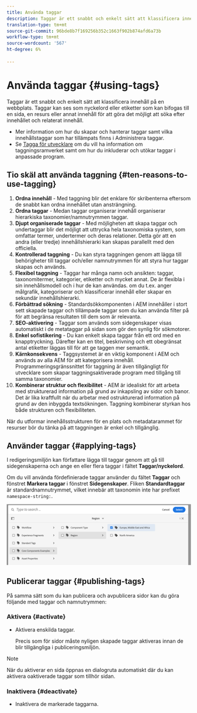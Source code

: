 ```yaml
---
title: Använda taggar
description: Taggar är ett snabbt och enkelt sätt att klassificera innehåll på en webbplats
translation-type: tm+mt
source-git-commit: 96bde8b7f169256b352c1663f902b874afd6a73b
workflow-type: tm+mt
source-wordcount: '567'
ht-degree: 6%

---
```



# Använda taggar {#using-tags}

Taggar är ett snabbt och enkelt sätt att klassificera innehåll på en webbplats. Taggar kan ses som nyckelord eller etiketter som kan bifogas till en sida, en resurs eller annat innehåll för att göra det möjligt att söka efter innehållet och relaterat innehåll.

* Mer information om hur du skapar och hanterar taggar samt vilka innehållstaggar som har tillämpats finns i Administrera taggar. <!-- See [Administering Tags](/help/sites-administering/tags.md) for information about creating and managing tags, as well as to which content tags have been applied.-->
* Se [Tagga för utvecklare](/help/implementing/developing/introduction/tagging-framework.md) om du vill ha information om taggningsramverket samt om hur du inkluderar och utökar taggar i anpassade program.

## Tio skäl att använda taggning {#ten-reasons-to-use-tagging}

1. **Ordna innehåll**  - Med taggning blir det enklare för skribenterna eftersom de snabbt kan ordna innehållet utan ansträngning.
1. **Ordna taggar**  - Medan taggar organiserar innehåll organiserar hierarkiska taxonomier/namnutrymmen taggar.
1. **Djupt organiserade taggar**  - Med möjligheten att skapa taggar och undertaggar blir det möjligt att uttrycka hela taxonomiska system, som omfattar termer, undertermer och deras relationer. Detta gör att en andra (eller tredje) innehållshierarki kan skapas parallellt med den officiella.
1. **Kontrollerad taggning**  - Du kan styra taggningen genom att lägga till behörigheter till taggar och/eller namnutrymmen för att styra hur taggar skapas och används.
1. **Flexibel taggning**  - Taggar har många namn och ansikten: taggar, taxonomitermer, kategorier, etiketter och mycket annat. De är flexibla i sin innehållsmodell och i hur de kan användas. om du t.ex. anger målgrafik, kategoriserar och klassificerar innehåll eller skapar en sekundär innehållshierarki.
1. **Förbättrad sökning**  - Standardsökkomponenten i AEM innehåller i stort sett skapade taggar och tillämpade taggar som du kan använda filter på för att begränsa resultaten till dem som är relevanta.
1. **SEO-aktivering**  - Taggar som används som sidegenskaper visas automatiskt i de metataggar på sidan som gör den synlig för sökmotorer.
1. **Enkel sofistikering**  - Du kan enkelt skapa taggar från ett ord med en knapptryckning. Därefter kan en titel, beskrivning och ett obegränsat antal etiketter läggas till för att ge taggen mer semantik.
1. **Kärnkonsekvens**  - Taggsystemet är en viktig komponent i AEM och används av alla AEM för att kategorisera innehåll. Programmeringsgränssnittet för taggning är även tillgängligt för utvecklare som skapar taggningsaktiverade program med tillgång till samma taxonomier.
1. **Kombinerar struktur och flexibilitet**  - AEM är idealiskt för att arbeta med strukturerad information på grund av inkapsling av sidor och banor. Det är lika kraftfullt när du arbetar med ostrukturerad information på grund av den inbyggda textsökningen. Taggning kombinerar styrkan hos både strukturen och flexibiliteten.

När du utformar innehållsstrukturen för en plats och metadatarammet för resurser bör du tänka på att taggningen är enkel och tillgänglig.

## Använder taggar {#applying-tags}

I redigeringsmiljön kan författare lägga till taggar genom att gå till sidegenskaperna och ange en eller flera taggar i fältet **Taggar/nyckelord**.

Om du vill använda fördefinierade taggar använder du fältet **Taggar** och fönstret **Markera taggar** i fönstret **Sidegenskaper**. Fliken **Standardtaggar** är standardnamnutrymmet, vilket innebär att taxonomin inte har prefixet `namespace-string:`. <!-- To apply [pre-defined tags](/help/sites-administering/tags.md), in the **Page Properties** window use the **Tags** field and the **Select Tags** window.-->

![Markera flera taggar](/help/sites-cloud/authoring/assets/tags-select.png)

## Publicerar taggar {#publishing-tags}

På samma sätt som du kan publicera och avpublicera sidor kan du göra följande med taggar och namnutrymmen:

### Aktivera {#activate}

* Aktivera enskilda taggar.

   Precis som för sidor måste nyligen skapade taggar aktiveras innan de blir tillgängliga i publiceringsmiljön.

>[!NOTE]
>
>När du aktiverar en sida öppnas en dialogruta automatiskt där du kan aktivera oaktiverade taggar som tillhör sidan.

### Inaktivera {#deactivate}

* Inaktivera de markerade taggarna.
